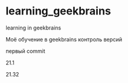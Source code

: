 # learning_geekbrains
learning in geekbrains

Моё обучение в geekbrains контроль версий

первый commit

21.1

21.32
